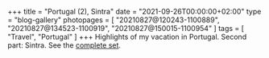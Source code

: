 +++
title             = "Portugal (2), Sintra"
date              = "2021-09-26T00:00:00+02:00"
type              = "blog-gallery"
photopages        = [ "20210827@120243-1100889", "20210827@134523-1100919", "20210827@150015-1100954" ]
tags              = [ "Travel", "Portugal" ]
+++
Highlights of my vacation in Portugal. Second part: Sintra. See the [complete set](/phototags/sintra).